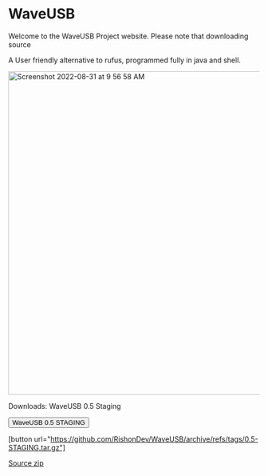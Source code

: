 # WaveUSB
Welcome to the WaveUSB Project website. Please note that downloading source 

A User friendly alternative to rufus, programmed fully in java and shell.

<img width="647" alt="Screenshot 2022-08-31 at 9 56 58 AM" src="https://user-images.githubusercontent.com/66567635/187592725-1aa95805-85b8-4947-a10b-006c770d1e8e.png">


Downloads:
WaveUSB 0.5 Staging

<button name="button" onclick="https://github.com/RishonDev/WaveUSB/releases/download/0.5-STAGING/WaveUSB0.5-STAGING.jar">WaveUSB 0.5 STAGING</button>

[button url="https://github.com/RishonDev/WaveUSB/archive/refs/tags/0.5-STAGING.tar.gz"]

[Source zip](https://github.com/RishonDev/WaveUSB/archive/refs/tags/0.5-STAGING.zip)
